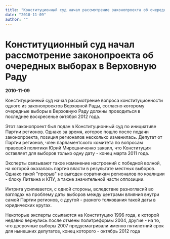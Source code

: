 ```yaml
---
title: "Конституционный суд начал рассмотрение законопроекта об очередных выборах в Верховную Раду"
date: "2010-11-09"
author: ""
---
```


# Конституционный суд начал рассмотрение законопроекта об очередных выборах в Верховную Раду

**2010-11-09** 

Конституционный суд начал рассмотрение вопроса конституционности одного из законопроектов Верховной Рады, согласно которому очередные выборы в Верховную Раду должны проводиться в последнее воскресенье октября 2012 года.



Этот законопроект был подан в Конституционный суд по инициативе Партии регионов. Однако за время, которое пошло после подачи законопроекта, позиция регионалов несколько изменилась. Депутат от Партии регионов, член парламентского комитета по вопросам правовой политики Юрий Мирошниченко заявил, что Конституция оставляет для выборов только одну дату - конец марта 2011 года.



Эксперты связывают такое изменение настроений с победной волной, на которой оказалась  партия власти в результате местных выборов. Однако такой "прорыв" не выгоден соратникам регионалов по коалиции - блоку Литвина и КПУ, а также значительной части оппозиции.



Интрига усиливается, с одной стороны, вследствие разногласий во взглядах на проблему даты выборов между центрами влияния внутри самой Партии регионов, с другой - разного толкования такой даты в юридических кругах.



Некоторые эксперты ссылаются на Конституцию 1996 года, к которой недавно вернулись после отмены политреформы 2004, другие - на то, что досрочные выборы 2007 предусматривали именно пятилетний срок для нынешних депутатов, конец которого - октябрь 2012 года
